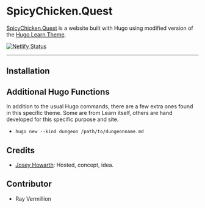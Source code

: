 # SpicyChicken.Quest
[SpicyChicken.Quest](https://spicychicken.quest) is a website built with Hugo using modified version of the [Hugo Learn Theme](https://github.com/matcornic/hugo-theme-learn). 


[![Netlify Status](https://api.netlify.com/api/v1/badges/bfdb8bad-e549-439c-a60b-0767bd2762e6/deploy-status)](https://app.netlify.com/sites/spicychicken/deploys)

-----
## Installation


## Additional Hugo Functions
In addition to the usual Hugo commands, there are a few extra ones found in this specific theme. Some are from Learn itself, others are hand developed for this specific purpose and site. 

* `hugo new --kind dungeon /path/to/dungeonname.md`


## Credits 
* [Josey Howarth](@SudoMistress): Hosted, concept, idea.

## Contributor
* Ray Vermillion

